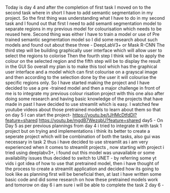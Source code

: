 Today is day 4 and after the completion of first task I moved on to the second task where in short I have to add semantic segmentation in my project. So the first thing was understanding what I have to do in my second task and I found out that first I need to add semanti segmentation model to separate regions in my previous model for colourisation which needs to be reused here. Second thing was either I have to train a model or use of Pre trained semantic segmentation model so I did some research about such models and found out about these three - 
DeepLabV3+ or Mask R-CNN
The third step will be building graphically user interface which will allow user to select the regions to colorise 
Then the fourth step I think will be to apply the colour on the selected region 
and the fifth step will be to display the result in the GUI 
So overall my plan is to make this tool which has the graphical user interface and a model which can first colourise on a grayscal image and then according to the selection done by the user it will colourise the specific regions only. 
So I have started making the project and I have decided to use a pre -trained model and then a major challenge in front of me is to integrate my previous colour risation project with this one 
 also after doing some research and having basic knowledge of the projects that have made in past I have decided to use streamlit which is easy. 
I watched few youtube videos about those pretrained models to learn about them so that on day 5 I can start the project-
https://youtu.be/tJHMcDtfdDI?feature=shared 
https://youtu.be/mgdB7WezqbU?feature=shared
 day5 -
  On Day 5 as per previous plannings from day 4 i tried to integrate it with task 1 project but on trying and implementations i think its better to create a seperate project which will be combination of both the tasks, 
also gui was necessary in task 2 thus i have decided to use streamlit as i am very experienced when it comes to streamlit projects , 
now starting with project i tried using deeplabv3+, 
 i found out this model was unavailable or some availability issues thus decided to switch to UNET - by referring some yt vids i got idea of how to use that pretrained model, 
then i have thought of the process to create a streamlit application and decided how its going to look like as planning first will be beneficial then,
at last i have written some basic code and did some research on how these pretrained models work and tomorow on day 6 i am sure i will be able to complete the task 2
day 6 -
